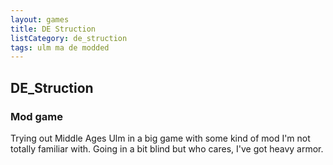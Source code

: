 ```yaml
---
layout: games
title: DE Struction
listCategory: de_struction
tags: ulm ma de modded
---
```

## DE_Struction
### Mod game

Trying out Middle Ages Ulm in a big game with some kind of mod I'm not totally familiar with. Going in a bit blind but who cares, I've got heavy armor.
